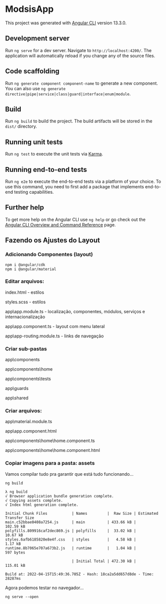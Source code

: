 # ModsisApp

This project was generated with [Angular CLI](https://github.com/angular/angular-cli) version 13.3.0.

## Development server

Run `ng serve` for a dev server. Navigate to `http://localhost:4200/`. The application will automatically reload if you change any of the source files.

## Code scaffolding

Run `ng generate component component-name` to generate a new component. You can also use `ng generate directive|pipe|service|class|guard|interface|enum|module`.

## Build

Run `ng build` to build the project. The build artifacts will be stored in the `dist/` directory.

## Running unit tests

Run `ng test` to execute the unit tests via [Karma](https://karma-runner.github.io).

## Running end-to-end tests

Run `ng e2e` to execute the end-to-end tests via a platform of your choice. To use this command, you need to first add a package that implements end-to-end testing capabilities.

## Further help

To get more help on the Angular CLI use `ng help` or go check out the [Angular CLI Overview and Command Reference](https://angular.io/cli) page.

## Fazendo os Ajustes do Layout

### Adicionando Componentes (layout)

```
npm i @angular/cdk
npm i @angular/material
```

### Editar arquivos:

index.html - estilos

styles.scss - estilos

app\app.module.ts - localização, componentes, módulos, serviços e internacionalização

app\app.component.ts - layout com menu lateral

app\app-routing.module.ts - links de navegação

### Criar sub-pastas

app\components

app\components\home

app\components\tests

app\guards

app\shared

### Criar arquivos:

app\material.module.ts

app\app.component.html

app\components\home\home.component.ts

app\components\home\home.component.html

### Copiar imagens para a pasta: assets

Vamos compilar tudo pra garantir que está tudo funcionando...

`ng build`

```
λ ng build
√ Browser application bundle generation complete.
√ Copying assets complete.
√ Index html generation complete.

Initial Chunk Files           | Names         |  Raw Size | Estimated Transfer Size
main.c52bbae0408a7254.js      | main          | 433.66 kB |               102.59 kB
polyfills.809916caf2dec869.js | polyfills     |  33.02 kB |                10.67 kB
styles.6afb6185820e8e4f.css   | styles        |   4.58 kB |                 1.17 kB
runtime.8b7065e707a673b2.js   | runtime       |   1.04 kB |               597 bytes

                              | Initial Total | 472.30 kB |               115.01 kB

Build at: 2022-04-15T15:49:36.705Z - Hash: 18ca2a5dd657d8de - Time: 28287ms
```

Agora podemos testar no navegador...

`ng serve --open`
